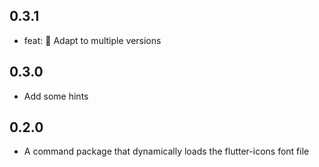 ## 0.3.1

- feat: 🎸 Adapt to multiple versions

## 0.3.0

- Add some hints

## 0.2.0

- A command package that dynamically loads the flutter-icons font file
